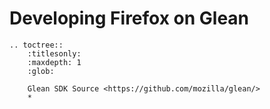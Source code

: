 # Developing Firefox on Glean

```eval_rst
.. toctree::
    :titlesonly:
    :maxdepth: 1
    :glob:

    Glean SDK Source <https://github.com/mozilla/glean/>
    *
```
